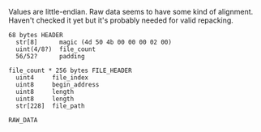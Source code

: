 Values are little-endian. Raw data seems to have some kind of alignment. Haven't checked it yet but it's probably needed for valid repacking.

```
68 bytes HEADER
  str[8]      magic (4d 50 4b 00 00 00 02 00)
  uint(4/8?)  file_count
  56/52?      padding

file_count * 256 bytes FILE_HEADER
  uint4     file_index
  uint8     begin_address
  uint8     length
  uint8     length
  str[228]  file_path

RAW_DATA
  ```
